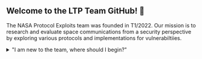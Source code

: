 ## Welcome to the LTP Team GitHub! 👋

The NASA Protocol Exploits team was founded in T1/2022. Our mission is to research and evaluate space communications from a security perspective by exploring various protocols and implementations for vulnerabiltiies. 

<details>

<summary>"I am new to the team, where should I begin?"</summary>
  <br>
<ul>
<li>Read the [handbook](https://github.com/NASA-Protocol-Exploits/handbook) its full of all sorts of helpful information!</li>
<li>Take a look at the avaiable learning resources.</li>
<li>Learn how to setup and use the virtual enviorment.</li>
<li>Familiarizing yourself with the contribution guide.</li>
</details>
